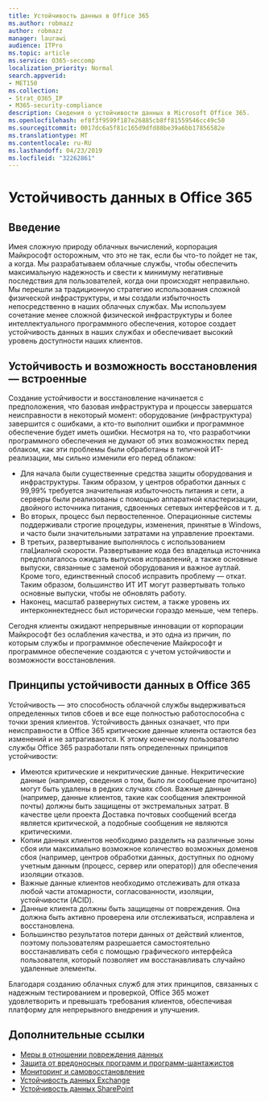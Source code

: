 ```yaml
---
title: Устойчивость данных в Office 365
ms.author: robmazz
author: robmazz
manager: laurawi
audience: ITPro
ms.topic: article
ms.service: O365-seccomp
localization_priority: Normal
search.appverid:
- MET150
ms.collection:
- Strat_O365_IP
- M365-security-compliance
description: Сведения о устойчивости данных в Microsoft Office 365.
ms.openlocfilehash: ef8f3f9599f187e26885cb8ff81559546cc49c50
ms.sourcegitcommit: 0017dc6a5f81c165d9dfd88be39a6bb17856582e
ms.translationtype: MT
ms.contentlocale: ru-RU
ms.lasthandoff: 04/23/2019
ms.locfileid: "32262861"
---
```

# <a name="data-resiliency-in-office-365"></a>Устойчивость данных в Office 365

## <a name="introduction"></a>Введение
Имея сложную природу облачных вычислений, корпорация Майкрософт осторожным, что это не так, если бы что-то пойдет не так, а когда. Мы разрабатываем облачные службы, чтобы обеспечить максимальную надежность и свести к минимуму негативные последствия для пользователей, когда они происходят неправильно. Мы перешли за традиционную стратегию использования сложной физической инфраструктуры, и мы создали избыточность непосредственно в наших облачных службах. Мы используем сочетание менее сложной физической инфраструктуры и более интеллектуального программного обеспечения, которое создает устойчивость данных в наших службах и обеспечивает высокий уровень доступности наших клиентов. 

## <a name="resiliency-and-recoverability-are-built-in"></a>Устойчивость и возможность восстановления — встроенные 
Создание устойчивости и восстановление начинается с предположения, что базовая инфраструктура и процессы завершатся неисправности в некоторый момент: оборудование (инфраструктура) завершится с ошибками, а кто-то выполнит ошибки и программное обеспечение будет иметь ошибки. Несмотря на то, что разработчики программного обеспечения не думают об этих возможностях перед облаком, как эти проблемы были обработаны в типичной ИТ-реализации, мы сильно изменили его перед облаком: 
- Для начала были существенные средства защиты оборудования и инфраструктуры. Таким образом, у центров обработки данных с 99,99% требуется значительная избыточность питания и сети, а серверы были реализованы с помощью аппаратной кластеризации, двойного источника питания, сдвоенных сетевых интерфейсов и т. д. 
- Во вторых, процесс был первостепенное. Операционные системы поддерживали строгие процедуры, изменения, принятые в Windows, и часто были значительными затратами на управление проектами. 
- В третьих, развертывание выполнялось с использованием глаЦиалной скорости. Развертывание кода без владельца источника предполагалось ожидать выпусков исправлений, а также основные выпуски, связанные с заменой оборудования и важное аутлай. Кроме того, единственный способ исправить проблему — откат. Таким образом, большинство ИТ ИТ могут развертывать только основные выпуски, чтобы не обновлять работу. 
- Наконец, масштаб развернутых систем, а также уровень их интерконнектеднесс был исторически гораздо меньше, чем теперь. 

Сегодня клиенты ожидают непрерывные инновации от корпорации Майкрософт без ослабления качества, и это одна из причин, по которым службы и программное обеспечение Майкрософт и программное обеспечение создаются с учетом устойчивости и возможности восстановления. 

## <a name="office-365-data-resiliency-principles"></a>Принципы устойчивости данных в Office 365 
Устойчивость — это способность облачной службы выдерживаться определенных типов сбоев и все еще полностью работоспособна с точки зрения клиентов. Устойчивость данных означает, что при неисправности в Office 365 критические данные клиента остаются без изменений и не затрагиваются. К этому конечному пользователю службы Office 365 разработали пять определенных принципов устойчивости: 
- Имеются критические и некритические данные. Некритические данные (например, сведения о том, было ли сообщение прочитано) могут быть удалены в редких случаях сбоя. Важные данные (например, данные клиентов, такие как сообщения электронной почты) должны быть защищены от экстремальных затрат. В качестве цели проекта Доставка почтовых сообщений всегда является критической, а подобные сообщения не являются критическими. 
- Копии данных клиентов необходимо разделить на различные зоны сбоя или максимально возможное количество возможных доменов сбоя (например, центров обработки данных, доступных по одному учетным данным (процесс, сервер или оператор)) для обеспечения изоляции отказов. 
- Важные данные клиентов необходимо отслеживать для отказа любой части атомарности, согласованности, изоляции, устойчивости (ACID). 
- Данные клиента должны быть защищены от повреждения. Она должна быть активно проверена или отслеживаться, исправлена и восстановлена. 
- Большинство результатов потери данных от действий клиентов, поэтому пользователям разрешается самостоятельно восстанавливать себя с помощью графического интерфейса пользователя, который позволяет им восстанавливать случайно удаленные элементы. 
 
Благодаря созданию облачных служб для этих принципов, связанных с надежным тестированием и проверкой, Office 365 может удовлетворить и превышать требования клиентов, обеспечивая платформу для непрерывного внедрения и улучшения. 

## <a name="related-links"></a>Дополнительные ссылки

- [Меры в отношении повреждения данных](office-365-dealing-with-data-corruption.md)
- [Защита от вредоносных программ и программ-шантажистов](office-365-malware-and-ransomware-protection.md)
- [Мониторинг и самовосстановление](office-365-monitoring-and-self-healing.md)
- [Устойчивость данных Exchange](office-365-exchange-data-resiliency.md)
- [Устойчивость данных SharePoint](office-365-sharepoint-data-resiliency.md)
